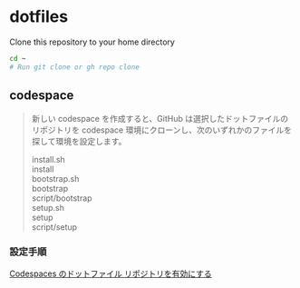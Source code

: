 # dotfiles

Clone this repository to your home directory

```bash
cd ~
# Run git clone or gh repo clone
```


## codespace

> 新しい codespace を作成すると、GitHub は選択したドットファイルのリポジトリを codespace 環境にクローンし、次のいずれかのファイルを探して環境を設定します。
> 
> install.sh  
> install  
> bootstrap.sh  
> bootstrap  
> script/bootstrap  
> setup.sh  
> setup  
> script/setup  

### 設定手順

[Codespaces のドットファイル リポジトリを有効にする](https://docs.github.com/ja/codespaces/setting-your-user-preferences/personalizing-github-codespaces-for-your-account#codespaces-%E3%81%AE%E3%83%89%E3%83%83%E3%83%88%E3%83%95%E3%82%A1%E3%82%A4%E3%83%AB-%E3%83%AA%E3%83%9D%E3%82%B8%E3%83%88%E3%83%AA%E3%82%92%E6%9C%89%E5%8A%B9%E3%81%AB%E3%81%99%E3%82%8B)